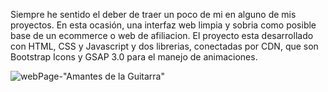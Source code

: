 Siempre he sentido el deber de traer un poco de mi en alguno de mis proyectos. En esta ocasión, una interfaz web limpia y sobria como posible base de un ecommerce o web de afiliacion. 
El proyecto esta desarrollado con HTML, CSS y Javascript y dos librerias, conectadas por CDN, que son Bootstrap Icons y GSAP 3.0 para el manejo de animaciones.


![webPage-"Amantes de la Guitarra"](https://user-images.githubusercontent.com/81191528/226188911-8667fadf-ea21-462e-afea-b26ce8305fce.gif)
